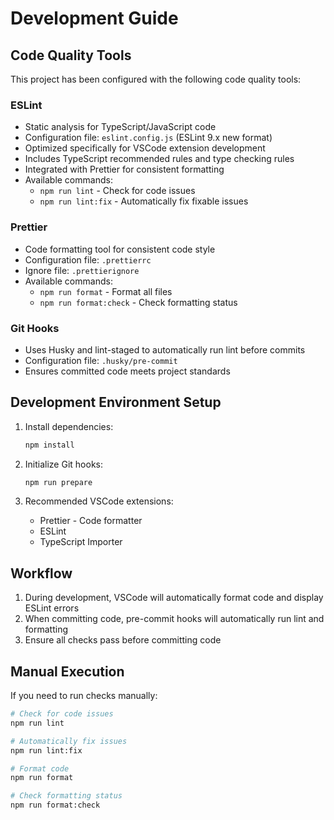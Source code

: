 # Development Guide

## Code Quality Tools

This project has been configured with the following code quality tools:

### ESLint

- Static analysis for TypeScript/JavaScript code
- Configuration file: `eslint.config.js` (ESLint 9.x new format)
- Optimized specifically for VSCode extension development
- Includes TypeScript recommended rules and type checking rules
- Integrated with Prettier for consistent formatting
- Available commands:
  - `npm run lint` - Check for code issues
  - `npm run lint:fix` - Automatically fix fixable issues

### Prettier

- Code formatting tool for consistent code style
- Configuration file: `.prettierrc`
- Ignore file: `.prettierignore`
- Available commands:
  - `npm run format` - Format all files
  - `npm run format:check` - Check formatting status

### Git Hooks

- Uses Husky and lint-staged to automatically run lint before commits
- Configuration file: `.husky/pre-commit`
- Ensures committed code meets project standards

## Development Environment Setup

1. Install dependencies:

   ```bash
   npm install
   ```

2. Initialize Git hooks:

   ```bash
   npm run prepare
   ```

3. Recommended VSCode extensions:
   - Prettier - Code formatter
   - ESLint
   - TypeScript Importer

## Workflow

1. During development, VSCode will automatically format code and display ESLint errors
2. When committing code, pre-commit hooks will automatically run lint and formatting
3. Ensure all checks pass before committing code

## Manual Execution

If you need to run checks manually:

```bash
# Check for code issues
npm run lint

# Automatically fix issues
npm run lint:fix

# Format code
npm run format

# Check formatting status
npm run format:check
```
